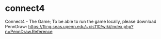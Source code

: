 # connect4
Connect4 - The Game;
To be able to run the game locally, please download PennDraw: https://fling.seas.upenn.edu/~cis110/wiki/index.php?n=PennDraw.Reference
